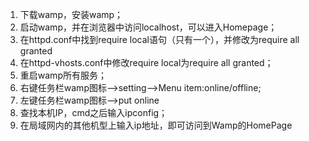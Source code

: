1. 下载wamp，安装wamp；
2. 启动wamp，并在浏览器中访问localhost，可以进入Homepage；
3. 在httpd.conf中找到require local语句（只有一个），并修改为require all granted
4. 在httpd-vhosts.conf中修改require local为require all granted；
5. 重启wamp所有服务；
6. 右键任务栏wamp图标——>setting——>Menu item:online/offline;
7. 左键任务栏wamp图标——>put online
8. 查找本机IP，cmd之后输入ipconfig；
9. 在局域网内的其他机型上输入ip地址，即可访问到Wamp的HomePage


